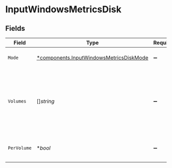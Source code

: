 # InputWindowsMetricsDisk


## Fields

| Field                                                                                                                                                  | Type                                                                                                                                                   | Required                                                                                                                                               | Description                                                                                                                                            |
| ------------------------------------------------------------------------------------------------------------------------------------------------------ | ------------------------------------------------------------------------------------------------------------------------------------------------------ | ------------------------------------------------------------------------------------------------------------------------------------------------------ | ------------------------------------------------------------------------------------------------------------------------------------------------------ |
| `Mode`                                                                                                                                                 | [*components.InputWindowsMetricsDiskMode](../../models/components/inputwindowsmetricsdiskmode.md)                                                      | :heavy_minus_sign:                                                                                                                                     | Select the level of details for disk metrics                                                                                                           |
| `Volumes`                                                                                                                                              | []*string*                                                                                                                                             | :heavy_minus_sign:                                                                                                                                     | Windows volumes to include/exclude. E.g.: C:, !E:, etc. Wildcards and ! (not) operators are supported. All volumes are included if this list is empty. |
| `PerVolume`                                                                                                                                            | **bool*                                                                                                                                                | :heavy_minus_sign:                                                                                                                                     | Generate separate metrics for each volume                                                                                                              |